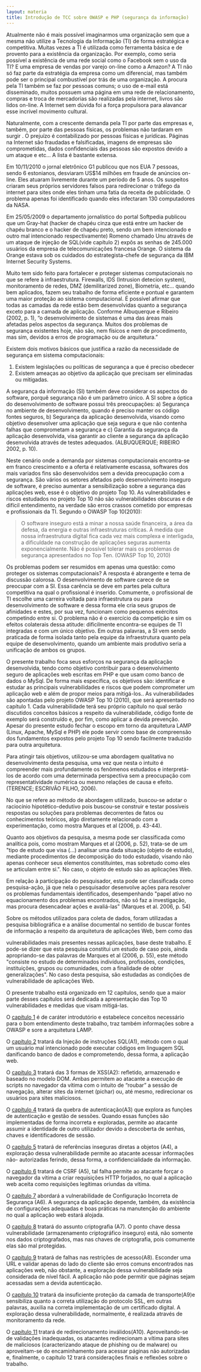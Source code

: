 ```yaml
---
layout: materia
title: Introdução de TCC sobre OWASP e PHP (segurança da informação)
---
```


Atualmente não é mais possível imaginarmos uma organização sem que a
mesma não utilize a Tecnologia da Informação (TI) de forma estratégica e
competitiva. Muitas vezes a TI é utilizada como ferramenta básica e de provento
para a existência da organização. Por exemplo, como seria possível a existência de
uma rede social como o Facebook sem o uso da TI? E uma empresa de vendas por
varejo on-line como a Amazon? A TI não só faz parte da estratégia da empresa
como um diferencial, mas também pode ser o principal combustível por trás de uma
organização. A procura pela TI também se faz por pessoas comuns; o uso de e-mail
está disseminado, muitos possuem uma página em uma rede de relacionamento,
compras e troca de mercadorias são realizadas pela internet, livros são lidos on-line.
A Internet sem dúvida foi a força propulsora para alavancar esse incrível movimento
cultural.

Naturalmente, com a crescente demanda pela TI por parte das empresas e,
também, por parte das pessoas físicas, os problemas não tardaram em surgir . O
prejuízo é contabilizado por pessoas físicas e jurídicas. Páginas na Internet são
fraudadas e falsificadas, imagens de empresas são comprometidas, dados
confidenciais das pessoas são expostos devido a um ataque e etc... A lista é
bastante extensa.

Em 10/11/2010 o jornal eletrônico G1 publicou que nos EUA 7 pessoas,
sendo 6 estonianos, desviaram US$14 milhões em fraude de anúncios on-line. Eles
atuaram livremente durante um período de 5 anos. Os suspeitos criaram seus
próprios servidores falsos para redirecionar o tráfego da internet para sites onde eles
tinham uma fatia da receita de publicidade. O problema apenas foi identificado
quando eles infectaram 130 computadores da NASA.

Em 25/05/2009 o departamento jornalístico do portal Softpedia publicou que
um Gray-hat (hacker de chapéu cinza que está entre um hacker de chapéu branco e
o hacker de chapéu preto, sendo um bem intencionado e outro mal intencionado
respectivamente) Romeno chamado Unu através de um ataque de injeção de
SQL(vide capítulo 2) expôs as senhas de 245.000 usuários da empresa de
telecomunicações francesa Orange. O sistema da Orange estava sob os cuidados
do estrategista-chefe de segurança da IBM Internet Security Systems.

Muito tem sido feito para fortalecer e proteger sistemas computacionais no
que se refere à infraestrutura. Firewalls, IDS (Intrusion detecion system),
monitoramento de redes, DMZ (demilitarized zone), Biometria, etc... quando bem
aplicados, fazem seu trabalho de forma eficiente e pontual e garantem uma maior
proteção ao sistema computacional. É possível afirmar que todas as camadas da
rede estão bem desenvolvidas quanto a segurança exceto para a camada de
aplicação. Conforme Albuquerque e Ribeiro (2002, p. 1), “o desenvolvimento de
sistemas é uma das áreas mais afetadas pelos aspectos da segurança. Muitos dos
problemas de segurança existentes hoje, não são, nem físicos e nem de
procedimento, mas sim, devidos a erros de programação ou de arquitetura.”


Existem dois motivos básicos que justifica a razão da necessidade de
segurança em sistema computacionais:

1. Existem legislações ou políticas de segurança a que é preciso obedecer
2. Existem ameaças ao objetivo da aplicação que precisam ser eliminadas ou mitigadas.

A segurança da informação (SI) também deve considerar os aspectos do
software, porquê segurança não é um parâmetro único. A SI sobre a óptica do
desenvolvimento de software possui três preocupações: a) Segurança no ambiente
de desenvolvimento, quando é preciso manter os código fontes seguros, b)
Segurança da aplicação desenvolvida, visando como objetivo desenvolver uma
aplicação que seja segura e que não contenha falhas que comprometam a
segurança e c) Garantia da segurança da aplicação desenvolvida, visa garantir ao
cliente a segurança da aplicação desenvolvida através de testes adequados.
(ALBUQUERQUE; RIBEIRO 2002, p. 10).

Neste cenário onde a demanda por sistemas computacionais encontra-se em
franco crescimento e a oferta é relativamente escassa, softwares dos mais variados
fins são desenvolvidos sem a devida preocupação com a segurança. São vários os
setores afetados pelo desenvolvimento inseguro de software, é preciso aumentar a
sensibilização sobre a segurança das aplicações web, esse é o objetivo do projeto
Top 10. As vulnerabilidades e riscos estudados no projeto Top 10 não são
vulnerabilidades obscuras e de difícil entendimento, na verdade são erros crassos
cometido por empresas e profissionais da TI. Segundo o OWASP Top 10(2010):

> O software inseguro está a minar a nossa saúde financeira, a
> área da defesa, da energia e outras infraestruturas críticas. À
> medida que nossa infraestrutura digital fica cada vez mais
> complexa e interligada, a dificuldade na construção de
> aplicações seguras aumenta exponencialmente. Não é
> possível tolerar mais os problemas de segurança
> apresentados no Top Ten. (OWASP Top 10, 2010)

Os problemas podem ser resumidos em apenas uma questão: como proteger
os sistemas computacionais? A resposta é abrangente e tema de discussão
calorosa. O desenvolvimento de software carece de se preocupar com a SI. Essa
carência se deve em partes pela cultura competitiva na qual o profissional é inserido.
Comumente, o profissional de TI escolhe uma carreira voltada para infraestrutura ou
para desenvolvimento de software e dessa forma ele cria seus grupos de afinidades
e estes, por sua vez, funcionam como pequenos exércitos competindo entre si. O
problema não é o exercício da competição e sim os efeitos colaterais dessa atitude:
dificilmente encontra-se equipes de TI integradas e com um único objetivo. Em
outras palavras, a SI vem sendo praticada de forma isolada tanto pela equipe da
infraestrutura quanto pela equipe de desenvolvimento, quando um ambiente mais
produtivo seria a unificação de ambos os grupos.

O presente trabalho foca seus esforços na segurança da aplicação
desenvolvida, tendo como objetivo contribuir para o desenvolvimento seguro de
aplicações web escritas em PHP e que usam como banco de dados o MySql. De
forma mais específica, os objetivos são: identificar e estudar as principais
vulnerabilidades e riscos que podem comprometer um aplicação web e além de
propor meios para mitigá-los.. As vulnerabilidades são apontadas pelo projeto
OWASP Top 10 (2010), que será apresentado no capítulo 1. Cada vulnerabilidade
terá seu próprio capítulo no qual serão discutidos conceitos básicos a respeito da
vulnerabilidade, código fonte de exemplo será construído e, por fim, como aplicar a
devida prevenção. Apesar do presente estudo fechar o escopo em torno da
arquitetura LAMP (Linux, Apache, MySql e PHP) ele pode servir como base de
compreensão dos fundamentos expostos pelo projeto Top 10 sendo facilmente
traduzido para outra arquitetura.

Para atingir tais objetivos, utilizou-se uma abordagem qualitativa no
desenvolvimento desta pesquisa, uma vez que nesta o intuito é compreender mais
profundamente os fenômenos estudados e interpretá-los de acordo com uma
determinada perspectiva sem a preocupação com representatividade numérica ou
mesmo relações de causa e efeito. (TERENCE; ESCRIVÃO FILHO, 2006).

No que se refere ao método de abordagem utilizado, buscou-se adotar o
raciocínio hipotético-dedutivo pois buscou-se construir e testar possíveis respostas
ou soluções para problemas decorrentes de fatos ou conhecimentos teóricos, algo
diretamente relacionado com a experimentação, como mostra Marques et al (2006,
p. 43-44).

Quanto aos objetivos da pesquisa, a mesma pode ser classificada como
analítica pois, como mostram Marques et al (2006, p. 52), trata-se de um "tipo de
estudo que visa (...) analisar uma dada situação (objeto de estudo), mediante
procedimentos de decomposição do todo estudado, visando não apenas conhecer
seus elementos constituintes, mas sobretudo como eles se articulam entre si.". No
caso, o objeto de estudo são as aplicações Web.

Em relação à participação do pesquisador, esta pode ser classificada como
pesquisa-ação, já que nela o pesquisador desenvolve ações para resolver os
problemas fundamentais identificados, desempenhando "papel ativo no
equacionamento dos problemas encontrados, não só faz a investigação, mas
procura desencadear ações e avaliá-las" (Marques et al. 2006, p. 54)

Sobre os métodos utilizados para coleta de dados, foram utilizadas a
pesquisa bibliográfica e a análise documental no sentido de buscar fontes de
informação a respeito da arquitetura de aplicações Web, bem como das

vulnerabilidades mais presentes nessas aplicações, base deste trabalho. E pode-se
dizer que esta pesquisa constitui um estudo de caso pois, ainda apropriando-se das
palavras de Marques et al (2006, p. 55), este método "consiste no estudo de
determinados indivíduos, profissões, condições, instituições, grupos ou
comunidades, com a finalidade de obter generalizações". No caso desta pesquisa,
são estudadas as condições de vulnerabilidade de aplicações Web.

O presente trabalho está organizado em 12 capítulos, sendo que a maior
parte desses capítulos será dedicada a apresentação das Top 10 vulnerabilidades e
medidas que visam mitigá-las.

O [capítulo 1]( # "Alguns conceitos prévios") é de caráter introdutório e estabelece conceitos necessário para
o bom entendimento deste trabalho, traz também informações sobre a OWASP e
sore a arquitetura LAMP.

O [capítulo 2]( # "Injeção(Injection)") tratará da Injeção de instruções SQL(A1), método com o qual um
usuário mal intencionado pode executar códigos em linguagem SQL danificando
banco de dados e comprometendo, dessa forma, a aplicação web.

O [capítulo 3]() tratará das 3 formas de XSS(A2): refletido, armazenado e
baseado no modelo DOM. Ambas permitem ao atacante a execução de scripts no
navegador da vítima com o intuito de “roubar” a sessão de navegação, alterar sites
da internet (pichar) ou, até mesmo, redirecionar os usuários para sites maliciosos.

O [capítulo 4]() tratará da quebra de autenticação(A3) que explora as funções de
autenticação e gestão de sessões. Quando essas funções são implementadas de
forma incorreta e exploradas, permite ao atacante assumir a identidade de outro
utilizador devido a descoberta de senhas, chaves e identificadores de sessão.

O [capítulo 5]() tratará de referências inseguras diretas a objetos (A4), a
exploração dessa vulnerabilidade permite ao atacante acessar informações não-
autorizadas ferindo, dessa forma, a confidencialidade da informação.

O [capítulo 6]() tratará de CSRF (A5), tal falha permite ao atacante forçar o
navegador da vítima a criar requisições HTTP forjados, no qual a aplicação web
aceita como requisições legítimas oriundas da vítima.

O [capítulo 7]() abordará a vulnerabilidade de Configuração Incorreta de
Segurança (A6). A segurança da aplicação depende, também, da existência de
configurações adequadas e boas práticas na manutenção do ambiente no qual a
aplicação web estará alojada.

O [capítulo 8]() tratará do assunto criptografia (A7). O ponto chave dessa
vulnerabilidade (armazenamento criptográfico inseguro) está, não somente nos
dados criptografados, mas nas chaves de criptografia, pois comumente elas são mal
protegidas.

O [capítulo 9]() tratará de falhas nas restrições de acesso(A8). Esconder uma
URL e validar apenas do lado do cliente são erros comuns encontrados nas
aplicações web, não obstante, a exploração dessa vulnerabilidade seja considerada
de nível fácil. A aplicação não pode permitir que páginas sejam acessadas sem a
devida autenticação.


O [capítulo 10]() tratará da insuficiente proteção da camada de transporte(A9)e
sensibiliza quanto a correta utilização do protocolo SSL, em outras palavras, auxilia
na correta implementação de um certificado digital. A exploração dessa
vulnerabilidade, normalmente, é realizada através de monitoramento da rede.


O [capítulo 11]() tratará de redirecionamento inválidos(A10). Aproveitando-se de
validações inadequadas, os atacantes redirecionam a vítima para sites de maliciosos
(caracterizando ataque de phishing ou de malware) ou aproveitam-se do
encaminhamento para acessar páginas não autorizadas e, finalmente, o capítulo 12
trará considerações finais e reflexões sobre o trabalho.
